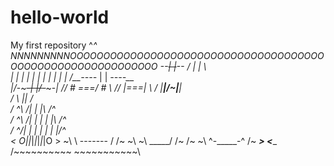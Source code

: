 # hello-world
My first repository ^_^
NNNNNNNNNOOOOOOOOOOOOOOOOOOOOOOOOOOOOOOOOOOOOOOOOOOOOOOOOOOOOOOOOOOOO
                       _--~~| |~~--_
                       /     | |   \ \
                      |      |      | |
                     |       | |       |
                     |       |         |
                    /__----_ | | _----__\
                   |/_-~~~-_\| |/_-~~~-_\|
                   //    #  \===/    #  \\
                  //        |===|        \\
                 / |________|/~\|________| \
                /  \        |___|        /  \
               /   ^\      /| | |\      /^   \
              /     ^\   /| | | | |\   /^     \
             /       ^\/| | | | | | |\/^       \
            <          O|_|_|_|_|_|_|O          >
             ~\        \   -------   /        /~
               ~\       ~\ \_____/ /~       /~
                 ~\       ^-_____-^       /~
           _________>                   <__________
/~~~~~~~~~~                                        ~~~~~~~~~~~\
